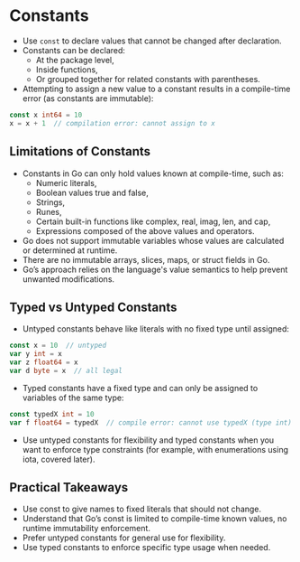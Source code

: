 # Constants

- Use `const` to declare values that cannot be changed after declaration.
- Constants can be declared:
    * At the package level,
    * Inside functions,
    * Or grouped together for related constants with parentheses.
- Attempting to assign a new value to a constant results in a compile-time error (as constants are immutable):
```go
const x int64 = 10
x = x + 1  // compilation error: cannot assign to x
```

## Limitations of Constants
- Constants in Go can only hold values known at compile-time, such as:
    * Numeric literals,
    * Boolean values true and false,
    * Strings,
    * Runes,
    * Certain built-in functions like complex, real, imag, len, and cap,
    * Expressions composed of the above values and operators.
- Go does not support immutable variables whose values are calculated or determined at runtime.
- There are no immutable arrays, slices, maps, or struct fields in Go.
- Go’s approach relies on the language's value semantics to help prevent unwanted modifications.

## Typed vs Untyped Constants
- Untyped constants behave like literals with no fixed type until assigned:
```go
const x = 10  // untyped
var y int = x
var z float64 = x
var d byte = x  // all legal
```
- Typed constants have a fixed type and can only be assigned to variables of the same type:
```go
const typedX int = 10
var f float64 = typedX  // compile error: cannot use typedX (type int) as float64
```
- Use untyped constants for flexibility and typed constants when you want to enforce type constraints (for example, with enumerations using iota, covered later).

## Practical Takeaways
- Use const to give names to fixed literals that should not change.
- Understand that Go’s const is limited to compile-time known values, no runtime immutability enforcement.
- Prefer untyped constants for general use for flexibility.
- Use typed constants to enforce specific type usage when needed.

